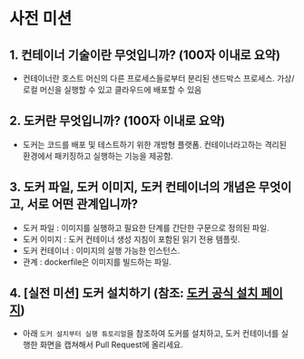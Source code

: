 # 사전 미션
## 1. 컨테이너 기술이란 무엇입니까? (100자 이내로 요약)
- 컨테이너란 호스트 머신의 다른 프로세스들로부터 분리된 샌드박스 프로세스. 가상/로컬 머신을 실행할 수 있고 클라우드에 배포할 수 있음

## 2. 도커란 무엇입니까? (100자 이내로 요약)
- 도커는 코드를 배포 및 테스트하기 위한 개방형 플랫폼. 컨테이너라고하는 격리된 환경에서 패키징하고 실행하는 기능을 제공함.

## 3. 도커 파일, 도커 이미지, 도커 컨테이너의 개념은 무엇이고, 서로 어떤 관계입니까?

- 도커 파일 : 이미지를 실행하고 필요한 단계를 간단한 구문으로 정의된 파일.
- 도커 이미지 : 도커 컨테이너 생성 지침이 포함된 읽기 전용 템플릿. 
- 도커 컨테이너 : 이미지의 실행 가능한 인스턴스.
- 관계 : dockerfile은 이미지를 빌드하는 파일. 

## 4. [실전 미션] 도커 설치하기 (참조: [도커 공식 설치 페이지](https://docs.docker.com/engine/install/))
- 아래 `도커 설치부터 실행 튜토리얼`을 참조하여 도커를 설치하고, 도커 컨테이너를 실행한 화면을 캡쳐해서 Pull Request에 올리세요.